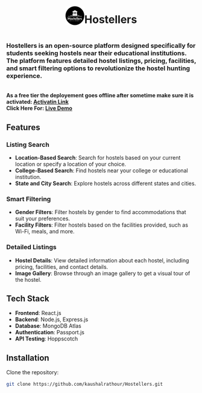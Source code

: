 <div style="display: flex; justify-content: center; align-items: center;">
<img alt="Hostellers Logo" src="https://github.com/kaushalrathour/Hostellers/blob/main/public/images/logo.png" width="50px" height="50px">
<h1>Hostellers</h1></div>

### Hostellers is an open-source platform designed specifically for students seeking hostels near their educational institutions. The platform features detailed hostel listings, pricing, facilities, and smart filtering options to revolutionize the hostel hunting experience.

<p style="font-weight: bold;"><br>As a free tier the deployement goes offline after sometime make sure it is activated: 
	<a href="https://api.render.com/deploy/srv-cnjglfmct0pc73cb1dt0?key=gDminzcoJqo">Activatin Link</a>
    <br>Click Here For: 
    <a href="https://hostellers.onrender.com/">Live Demo</a>
    <br>
</p>

## Features

### Listing Search

- **Location-Based Search**: Search for hostels based on your current location or specify a location of your choice.
- **College-Based Search**: Find hostels near your college or educational institution.
- **State and City Search**: Explore hostels across different states and cities.

### Smart Filtering

- **Gender Filters**: Filter hostels by gender to find accommodations that suit your preferences.
- **Facility Filters**: Filter hostels based on the facilities provided, such as Wi-Fi, meals, and more.

### Detailed Listings

- **Hostel Details**: View detailed information about each hostel, including pricing, facilities, and contact details.
- **Image Gallery**: Browse through an image gallery to get a visual tour of the hostel.

## Tech Stack

- **Frontend**: React.js
- **Backend**: Node.js, Express.js
- **Database**: MongoDB Atlas
- **Authentication**: Passport.js
- **API Testing**: Hoppscotch

## Installation

Clone the repository:

```bash
git clone https://github.com/kaushalrathour/Hostellers.git
